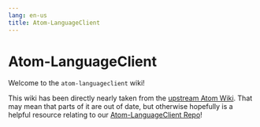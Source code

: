 ```yaml
---
lang: en-us
title: Atom-LanguageClient 
---
```


# Atom-LanguageClient 

Welcome to the `atom-languageclient` wiki!

This wiki has been directly nearly taken from the [upstream Atom Wiki](https://github.com/atom/atom-languageclient/wiki). That may mean that parts of it are out of date, but otherwise hopefully is a helpful resource relating to our [Atom-LanguageClient Repo](https://github.com/pulsar-edit/atom-languageclient)!
